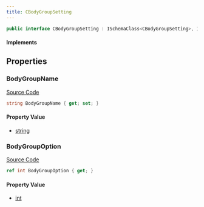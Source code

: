 ```yaml
---
title: CBodyGroupSetting
---
```


```csharp
public interface CBodyGroupSetting : ISchemaClass<CBodyGroupSetting>, ISchemaField, ISchemaClass, INativeHandle
```

#### Implements

## Properties

### BodyGroupName

[Source Code](https://github.com/swiftly-solution/swiftlys2/blob/beta/managed/src/SwiftlyS2.Generated/Schemas/Interfaces/CBodyGroupSetting.cs#L16)

```csharp
string BodyGroupName { get; set; }
```

#### Property Value

- [string](https://learn.microsoft.com/dotnet/api/system.string)

### BodyGroupOption

[Source Code](https://github.com/swiftly-solution/swiftlys2/blob/beta/managed/src/SwiftlyS2.Generated/Schemas/Interfaces/CBodyGroupSetting.cs#L18)

```csharp
ref int BodyGroupOption { get; }
```

#### Property Value

- [int](https://learn.microsoft.com/dotnet/api/system.int32)

